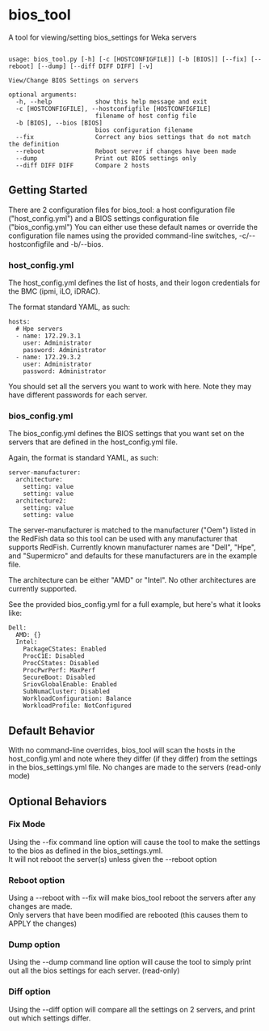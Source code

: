 # bios_tool
A tool for viewing/setting bios_settings for Weka servers

```angular2html

usage: bios_tool.py [-h] [-c [HOSTCONFIGFILE]] [-b [BIOS]] [--fix] [--reboot] [--dump] [--diff DIFF DIFF] [-v]

View/Change BIOS Settings on servers

optional arguments:
  -h, --help            show this help message and exit
  -c [HOSTCONFIGFILE], --hostconfigfile [HOSTCONFIGFILE]
                        filename of host config file
  -b [BIOS], --bios [BIOS]
                        bios configuration filename
  --fix                 Correct any bios settings that do not match the definition
  --reboot              Reboot server if changes have been made
  --dump                Print out BIOS settings only
  --diff DIFF DIFF      Compare 2 hosts
```

## Getting Started
There are 2 configuration files for bios_tool: a host configuration file ("host_config.yml") and a BIOS settings configuration file ("bios_config.yml")
You can either use these default names or override the configuration file names using the provided command-line switches, -c/--hostconfigfile and -b/--bios.
### host_config.yml
The host_config.yml defines the list of hosts, and their logon credentials for the BMC (ipmi, iLO, iDRAC).

The format standard YAML, as such:
```angular2html
hosts:
  # Hpe servers
  - name: 172.29.3.1
    user: Administrator
    password: Administrator
  - name: 172.29.3.2
    user: Administrator
    password: Administrator
```
You should set all the servers you want to work with here.   Note they may have different passwords for each server.

### bios_config.yml
The bios_config.yml defines the BIOS settings that you want set on the servers that are defined in the host_config.yml file.

Again, the format is standard YAML, as such:
```angular2html
server-manufacturer:
  architecture:
    setting: value
    setting: value
  architecture2:
    setting: value
    setting: value
```
The server-manufacturer is matched to the manufacturer ("Oem") listed in the RedFish data so this tool can be used with any manufacturer that supports RedFish.
Currently known manufacturer names are "Dell", "Hpe", and "Supermicro" and defaults for these manufacturers are in the example file.

The architecture can be either "AMD" or "Intel".   No other architectures are currently supported.

See the provided bios_config.yml for a full example, but here's what it looks like:
```angular2html
Dell:
  AMD: {}
  Intel:
    PackageCStates: Enabled
    ProcC1E: Disabled
    ProcCStates: Disabled
    ProcPwrPerf: MaxPerf
    SecureBoot: Disabled
    SriovGlobalEnable: Enabled
    SubNumaCluster: Disabled
    WorkloadConfiguration: Balance
    WorkloadProfile: NotConfigured
```

## Default Behavior
With no command-line overrides, bios_tool will scan the hosts in the host_config.yml and note where they differ (if they differ) from the settings in the bios_settings.yml file.
No changes are made to the servers (read-only mode)

## Optional Behaviors
### Fix Mode
Using the --fix command line option will cause the tool to make the settings to the bios as defined in the bios_settings.yml.   
It will not reboot the server(s) unless given the --reboot option
### Reboot option
Using a --reboot with --fix will make bios_tool reboot the servers after any changes are made.  
Only servers that have been modified are rebooted (this causes them to APPLY the changes)
### Dump option
Using the --dump command line option will cause the tool to simply print out all the bios settings for each server. (read-only)
### Diff option
Using the --diff option will compare all the settings on 2 servers, and print out which settings differ.
